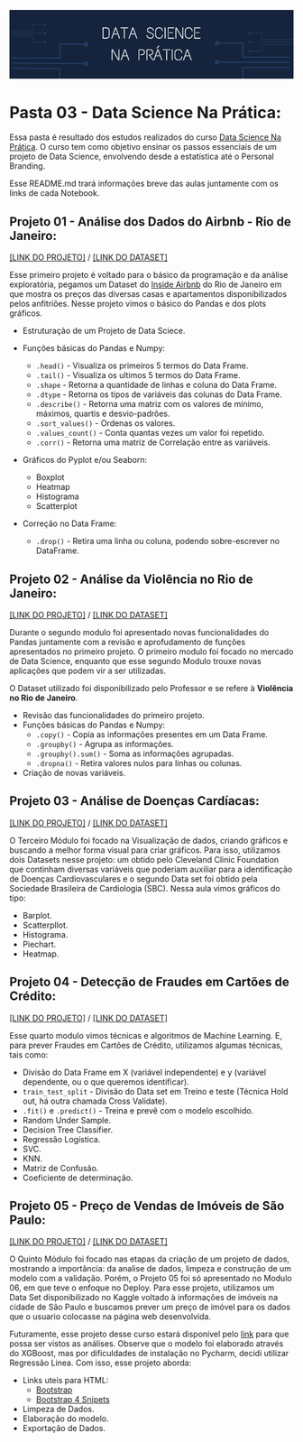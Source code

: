 ![Data Science na Prática](https://github.com/GabrielTrentino/Projetos-de-Cursos/blob/master/00%20-%20Img/03-DataScienceNaPratica.png?raw=true)

# Pasta 03 - Data Science Na Prática:

Essa pasta é resultado dos estudos realizados do curso [Data Science Na Prática](https://datasciencenapratica.club.hotmart.com). O curso tem como objetivo ensinar os passos essenciais de um projeto de Data Science, envolvendo desde a estatística até o Personal Branding.

Esse README.md trará informações breve das aulas juntamente com os links de cada Notebook.

## Projeto 01 - Análise dos Dados do Airbnb - Rio de Janeiro:

[[LINK DO PROJETO]](https://github.com/GabrielTrentino/Projetos-de-Cursos/blob/master/03-DSNP/01_An%C3%A1lise_Explorat%C3%B3ria_AirBNB_(RIO).ipynb) / [[LINK DO DATASET]](http://insideairbnb.com/get-the-data.html)

Esse primeiro projeto é voltado para o básico da programação e da análise exploratória, pegamos um Dataset do [Inside Airbnb](http://insideairbnb.com/get-the-data.html) do Rio de Janeiro em que mostra os preços das diversas casas e apartamentos disponibilizados pelos anfitriões. Nesse projeto vimos o básico do Pandas e dos plots gráficos.

* Estruturação de um Projeto de Data Sciece.

* Funções básicas do Pandas e Numpy:
  * `.head()` - Visualiza os primeiros 5 termos do Data Frame.
  * `.tail()` - Visualiza os ultimos 5 termos do Data Frame.
  * `.shape` - Retorna a quantidade de linhas e coluna do Data Frame.
  * `.dtype` - Retorna os tipos de variáveis das colunas do Data Frame.
  * `.describe()` - Retorna uma matriz com os valores de mínimo, máximos, quartis e desvio-padrões.
  * `.sort_values()` - Ordenas os valores.
  * `.values_count()` - Conta quantas vezes um valor foi repetido.
  * `.corr()` - Retorna uma matriz de Correlação entre as variáveis.
  
* Gráficos do Pyplot e/ou Seaborn:
  * Boxplot 
  * Heatmap  
  * Histograma 
  * Scatterplot 
* Correção no Data Frame:
  * `.drop()` - Retira uma linha ou coluna, podendo sobre-escrever no DataFrame.

## Projeto 02 - Análise da Violência no Rio de Janeiro:

[[LINK DO PROJETO]](https://github.com/GabrielTrentino/Projetos-de-Cursos/blob/master/03-DSNP/02_Viol%C3%AAncia_Rio.ipynb) / [[LINK DO DATASET]](http://www.ispdados.rj.gov.br/estatistica.html)

Durante o segundo modulo foi apresentado novas funcionalidades do Pandas juntamente com a revisão e aprofudamento de funções apresentados no primeiro projeto. O primeiro modulo foi focado no mercado de Data Science, enquanto que esse segundo Modulo trouxe novas aplicações que podem vir a ser utilizadas.

O Dataset utilizado foi disponibilizado pelo Professor e se refere à **Violência no Rio de Janeiro**.

* Revisão das funcionalidades do primeiro projeto.
* Funções básicas do Pandas e Numpy:
  * `.copy()` - Copia as informações presentes em um Data Frame.
  * `.groupby()` - Agrupa as informações.
  * `.groupby().sum()` - Soma as informações agrupadas.
  * `.dropna()` - Retira valores nulos para linhas ou colunas.
* Criação de novas variáveis.


## Projeto 03 - Análise de Doenças Cardíacas:

[[LINK DO PROJETO]](https://github.com/GabrielTrentino/Projetos-de-Cursos/blob/master/03-DSNP/03_DataVisualization_Doen%C3%A7asCardiacas.ipynb) / [[LINK DO DATASET]](https://archive.ics.uci.edu/ml/datasets/heart+Disease)

O Terceiro Módulo foi focado na Visualização de dados, criando gráficos e buscando a melhor forma visual para criar gráficos. Para isso, utilizamos dois Datasets nesse projeto: um obtido pelo Cleveland Clinic Foundation que continham diversas variáveis que poderiam auxiliar para a identificação de Doenças Cardiovasculares e o segundo Data set foi obtido pela Sociedade Brasileira de Cardiologia (SBC). Nessa aula vimos gráficos do tipo:

* Barplot.
* Scatterpllot.
* Histograma.
* Piechart.
* Heatmap.

## Projeto 04 - Detecção de Fraudes em Cartões de Crédito:

[[LINK DO PROJETO]](https://github.com/GabrielTrentino/Projetos-de-Cursos/blob/master/03-DSNP/04_Fraude_em_Cart%C3%B5es_de_Cr%C3%A9dito.ipynb) / [[LINK DO DATASET]](https://www.kaggle.com/mlg-ulb/creditcardfraud)

Esse quarto modulo vimos técnicas e algoritmos de Machine Learning. E, para prever Fraudes em Cartões de Crédito, utilizamos algumas técnicas, tais como:

* Divisão do Data Frame em X (variável independente) e y (variável dependente, ou o que queremos identificar).
* `train_test_split` - Divisão do Data set em Treino e teste (Técnica Hold out, há outra chamada Cross Validate).
* `.fit()` e `.predict()` - Treina e prevê com o modelo escolhido.
* Random Under Sample.
* Decision Tree Classifier.
* Regressão Logística.
* SVC.
* KNN.
* Matriz de Confusão.
* Coeficiente de determinação.

## Projeto 05 - Preço de Vendas de Imóveis de São Paulo:

[[LINK DO PROJETO]](https://github.com/GabrielTrentino/Projetos-de-Cursos/blob/master/03-DSNP/05_DeployML_imoveis_SaoPaulo.ipynb) / [[LINK DO DATASET]](https://www.kaggle.com/argonalyst/sao-paulo-real-estate-sale-rent-april-2019)

O Quinto Módulo foi focado nas etapas da criação de um projeto de dados, mostrando a importância: da analise de dados, limpeza e construção de um modelo com a validação. Porém, o Projeto 05 foi só apresentado no Modulo 06, em que teve o enfoque no Deploy. Para esse projeto, utilizamos um Data Set disponibilizado no Kaggle voltado à informações de imóveis na cidade de São Paulo e buscamos prever um preço de imóvel para os dados que o usuario colocasse na página web desenvolvida. 

Futuramente, esse projeto desse curso estará disponível pelo [link](https://github.com/GabrielTrentino/Competicoes/blob/master/Pre%C3%A7o_imoveis_S%C3%A3o_Paulo.ipynb) para que possa ser vistos as análises. Observe que o modelo foi elaborado através do XGBoost, mas por dificuldades de instalação no Pycharm, decidi utilizar Regressão Linea. Com isso, esse projeto aborda:

* Links uteis para HTML:
  * [Bootstrap](https://getbootstrap.com/docs/4.4/getting-started/introduction/)
  * [Bootstrap 4 Snipets](https://startbootstrap.com/snippets/full-image-header/)
* Limpeza de Dados.
* Elaboração do modelo.
* Exportação de Dados.
